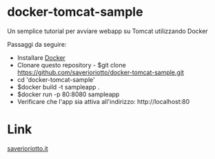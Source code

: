 # docker-tomcat-sample

Un semplice tutorial per avviare webapp su Tomcat utilizzando Docker

Passaggi da seguire:

* Installare [Docker](https://blog.saverioriotto.it/blog/155/tutorial/-come-installare-docker-su-centos)
* Clonare questo repository - $git clone https://github.com/saverioriotto/docker-tomcat-sample.git
* cd 'docker-tomcat-sample'
* $docker build -t sampleapp .
* $docker run -p 80:8080 sampleapp
* Verificare che l'app sia attiva all'indirizzo: http://localhost:80

# Link
[saverioriotto.it](https://blog.saverioriotto.it)
